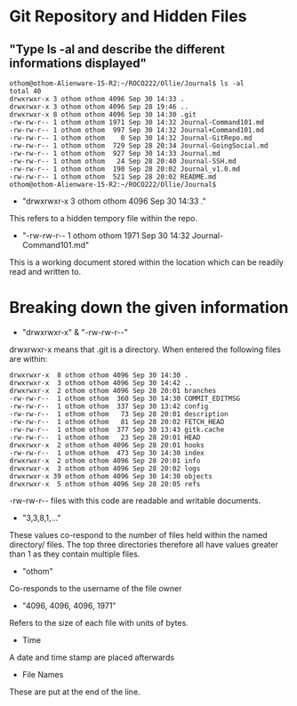 # Git Repository and Hidden Files

## "Type ls -al and describe the different informations displayed"

```
othom@othom-Alienware-15-R2:~/ROCO222/Ollie/Journal$ ls -al
total 40
drwxrwxr-x 3 othom othom 4096 Sep 30 14:33 .
drwxrwxr-x 3 othom othom 4096 Sep 28 19:46 ..
drwxrwxr-x 8 othom othom 4096 Sep 30 14:30 .git
-rw-rw-r-- 1 othom othom 1971 Sep 30 14:32 Journal-Command101.md
-rw-rw-r-- 1 othom othom  997 Sep 30 14:32 Journal+Command101.md
-rw-rw-r-- 1 othom othom    0 Sep 30 14:32 Journal-GitRepo.md
-rw-rw-r-- 1 othom othom  729 Sep 28 20:34 Journal-GoingSocial.md
-rw-rw-r-- 1 othom othom  927 Sep 30 14:33 Journal.md
-rw-rw-r-- 1 othom othom   24 Sep 28 20:40 Journal-SSH.md
-rw-rw-r-- 1 othom othom  190 Sep 28 20:02 Journal_v1.0.md
-rw-rw-r-- 1 othom othom  521 Sep 28 20:02 README.md
othom@othom-Alienware-15-R2:~/ROCO222/Ollie/Journal$ 
```

- "drwxrwxr-x 3 othom othom 4096 Sep 30 14:33 ."

This refers to a hidden tempory file within the repo.

- "-rw-rw-r-- 1 othom othom 1971 Sep 30 14:32 Journal-Command101.md"

This is a working document stored within the location which can be readily read and written to.

# Breaking down the given information

- "drwxrwxr-x" & "-rw-rw-r--"

drwxrwxr-x means that .git is a directory. When entered the following files are within:

```
drwxrwxr-x  8 othom othom 4096 Sep 30 14:30 .
drwxrwxr-x  3 othom othom 4096 Sep 30 14:42 ..
drwxrwxr-x  2 othom othom 4096 Sep 28 20:01 branches
-rw-rw-r--  1 othom othom  360 Sep 30 14:30 COMMIT_EDITMSG
-rw-rw-r--  1 othom othom  337 Sep 30 13:42 config
-rw-rw-r--  1 othom othom   73 Sep 28 20:01 description
-rw-rw-r--  1 othom othom   81 Sep 28 20:02 FETCH_HEAD
-rw-rw-r--  1 othom othom  377 Sep 30 13:43 gitk.cache
-rw-rw-r--  1 othom othom   23 Sep 28 20:01 HEAD
drwxrwxr-x  2 othom othom 4096 Sep 28 20:01 hooks
-rw-rw-r--  1 othom othom  473 Sep 30 14:30 index
drwxrwxr-x  2 othom othom 4096 Sep 28 20:01 info
drwxrwxr-x  3 othom othom 4096 Sep 28 20:02 logs
drwxrwxr-x 39 othom othom 4096 Sep 30 14:30 objects
drwxrwxr-x  5 othom othom 4096 Sep 28 20:05 refs
```

-rw-rw-r-- files with this code are readable and writable documents.


- "3,3,8,1,..."

These values co-respond to the number of files held within the named directory/ files. The top three directories therefore all have values greater than 1 as they contain multiple files.

- "othom"

Co-responds to the username of the file owner

- "4096, 4096, 4096, 1971"

Refers to the size of each file with units of bytes.

- Time

A date and time stamp are placed afterwards 

- File Names

These are put at the end of the line.
